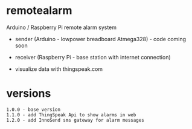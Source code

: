 # remotealarm

Arduino / Raspberry Pi remote alarm system

* sender (Arduino - lowpower breadboard Atmega328) - code coming soon
* receiver (Raspberry Pi - base station with internet connection)

* visualize data with thingspeak.com

# versions

    1.0.0 - base version
    1.1.0 - add ThingSpeak Api to show alarms in web
    1.2.0 - add InnoSend sms gateway for alarm messages